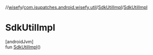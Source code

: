//[wisefy](../../../index.md)/[com.isupatches.android.wisefy.util](../index.md)/[SdkUtilImpl](index.md)/[SdkUtilImpl](-sdk-util-impl.md)

# SdkUtilImpl

[androidJvm]\
fun [SdkUtilImpl](-sdk-util-impl.md)()
